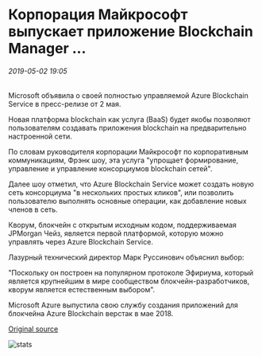 # Корпорация Майкрософт выпускает приложение Blockchain Manager ...

###### 2019-05-02 19:05

Microsoft объявила о своей полностью управляемой Azure Blockchain Service в пресс-релизе от 2 мая.

Новая платформа blockchain как услуга (BaaS) будет якобы позволяют пользователям создавать приложения blockchain на предварительно настроенной сети.

По словам руководителя корпорации Майкрософт по корпоративным коммуникациям, Фрэнк шоу, эта услуга "упрощает формирование, управление и управление консорциумов blockchain сетей".

Далее шоу отметил, что Azure Blockchain Service может создать новую сеть консорциума "в нескольких простых кликов", или позволить пользователю выполнять основные операции, как добавление новых членов в сеть.

Кворум, блокчейн с открытым исходным кодом, поддерживаемая JPMorgan Чейз, является первой платформой, которую можно управлять через Azure Blockchain Service.

Лазурный технический директор Марк Руссинович объяснил выбор:

"Поскольку он построен на популярном протоколе Эфириума, который является крупнейшим в мире сообществом блокчейн-разработчиков, кворум является естественным выбором".

Microsoft Azure выпустила свою службу создания приложений для блокчейна Azure Blockchain верстак в мае 2018.

[Original source](https://cointelegraph.com/news/microsoft-releases-blockchain-manager-app)

![stats](https://c.statcounter.com/11760860/0/a89fa40b/1/ "stats")